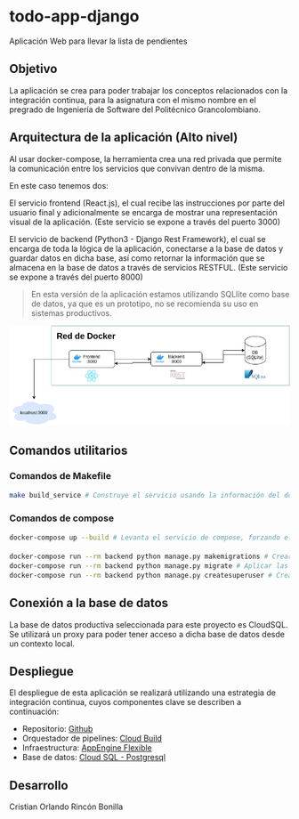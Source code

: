 # todo-app-django
Aplicación Web para llevar la lista de pendientes 


## Objetivo

La aplicación se crea para poder trabajar los conceptos relacionados con la integración continua, para la asignatura con el mismo nombre en el pregrado de Ingeniería de Software del Politécnico Grancolombiano.

## Arquitectura de la aplicación (Alto nivel)

Al usar docker-compose, la herramienta crea una red privada que permite la comunicación entre los servicios que convivan dentro de la misma.

En este caso tenemos dos: 

El servicio frontend (React.js), el cual recibe las instrucciones por parte del usuario final y adicionalmente se encarga de mostrar una representación visual de la aplicación. (Este servicio se expone a través del puerto 3000)

El servicio de backend (Python3 - Django Rest Framework), el cual se encarga de toda la lógica de la aplicación, conectarse a la base de datos y guardar datos en dicha base, así como retornar la información que se almacena en la base de datos a través de servicios RESTFUL. (Este servicio se expone a través del puerto 8000)

> En esta versión de la aplicación estamos utilizando SQLlite como base de datos, ya que es un prototipo, no se recomienda su uso en sistemas productivos.

![Foto arquitectura de la app](./arquitectura_general_todoapp.png)

## Comandos utilitarios

### Comandos de Makefile

```bash
make build_service # Construye el servicio usando la información del docker-compose (Se requiere docker y docker-compose instalado para esto)
```

### Comandos de compose

```bash
docker-compose up --build # Levanta el servicio de compose, forzando el build de los contenedores de docker relacionados en el

docker-compose run --rm backend python manage.py makemigrations # Crear las migraciones de la base de datos
docker-compose run --rm backend python manage.py migrate # Aplicar las migraciones en la base de datos
docker-compose run --rm backend python manage.py createsuperuser # Crear super usuario para django admin
```

## Conexión a la base de datos

La base de datos productiva seleccionada para este proyecto es CloudSQL. Se utilizará un proxy para poder tener acceso a dicha base de datos desde un contexto local.

## Despliegue

El despliegue de esta aplicación se realizará utilizando una estrategia de integración continua, cuyos componentes clave se describen a continuación:

-   Repositorio: [Github](https://github.com/cristian-rincon/todoapp-django)
-   Orquestador de pipelines: [Cloud Build](https://cloud.google.com/build?hl=es)
-   Infraestructura: [AppEngine Flexible](https://cloud.google.com/appengine/docs/flexible)
-   Base de datos: [Cloud SQL - Postgresql](https://cloud.google.com/sql?hl=es)

## Desarrollo

Cristian Orlando Rincón Bonilla